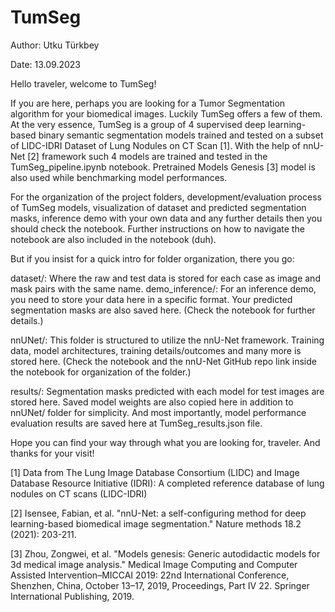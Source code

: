 # TumSeg
Author: Utku Türkbey

Date: 13.09.2023

Hello traveler, welcome to TumSeg!

If you are here, perhaps you are looking for a Tumor Segmentation algorithm for your biomedical images. Luckily TumSeg offers a few of them.
At the very essence, TumSeg is a group of 4 supervised deep learning-based binary semantic segmentation models trained and tested on a subset of LIDC-IDRI Dataset of Lung Nodules on CT Scan [1]. With the help of nnU-Net [2] framework such 4 models are trained and tested in the TumSeg_pipeline.ipynb notebook. Pretrained Models Genesis [3] model is also used while benchmarking model performances.

For the organization of the project folders, development/evaluation process of TumSeg models, visualization of dataset and predicted segmentation masks, inference demo with your own data and any further details then you should check the notebook. Further instructions on how to navigate the notebook are also included in the notebook (duh).

But if you insist for a quick intro for folder organization, there you go:

dataset/: Where the raw and test data is stored for each case as image and mask pairs with the same name.
demo_inference/: For an inference demo, you need to store your data here in a specific format. Your predicted segmentation masks are also saved here. (Check the notebook for further details.)

nnUNet/: This folder is structured to utilize the nnU-Net framework. Training data, model architectures, training details/outcomes and many more is stored here. (Check the notebook and the nnU-Net GitHub repo link inside the notebook for organization of the folder.)

results/: Segmentation masks predicted with each model for test images are stored here. Saved model weights are also copied here in addition to nnUNet/ folder for simplicity. And most importantly, model performance evaluation results are saved here at TumSeg_results.json file.

Hope you can find your way through what you are looking for, traveler. And thanks for your visit!

[1] Data from The Lung Image Database Consortium (LIDC) and Image Database Resource Initiative (IDRI): A completed reference database of lung nodules on CT scans (LIDC-IDRI)

[2] Isensee, Fabian, et al. "nnU-Net: a self-configuring method for deep learning-based biomedical image segmentation." Nature methods 18.2 (2021): 203-211.

[3] Zhou, Zongwei, et al. "Models genesis: Generic autodidactic models for 3d medical image analysis." Medical Image Computing and Computer Assisted Intervention–MICCAI 2019: 22nd International Conference, Shenzhen, China, October 13–17, 2019, Proceedings, Part IV 22. Springer International Publishing, 2019.
